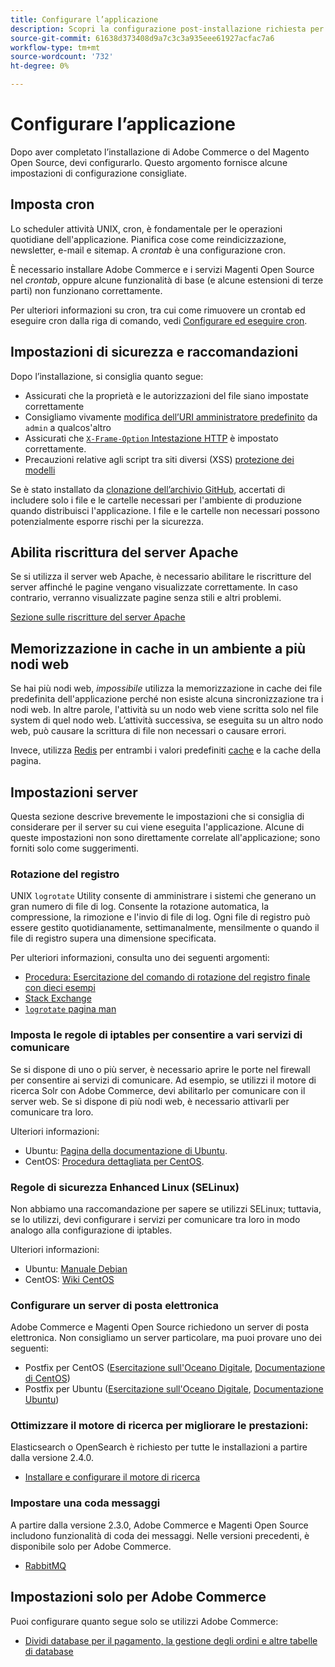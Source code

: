 ```yaml
---
title: Configurare l’applicazione
description: Scopri la configurazione post-installazione richiesta per le distribuzioni locali Adobe Commerce e Magenti Open Source.
source-git-commit: 61638d373408d9a7c3c3a935eee61927acfac7a6
workflow-type: tm+mt
source-wordcount: '732'
ht-degree: 0%

---
```



# Configurare l’applicazione

Dopo aver completato l’installazione di Adobe Commerce o del Magento Open Source, devi configurarlo. Questo argomento fornisce alcune impostazioni di configurazione consigliate.

## Imposta cron

Lo scheduler attività UNIX, cron, è fondamentale per le operazioni quotidiane dell&#39;applicazione. Pianifica cose come reindicizzazione, newsletter, e-mail e sitemap. A *crontab* è una configurazione cron.

È necessario installare Adobe Commerce e i servizi Magenti Open Source nel *crontab*, oppure alcune funzionalità di base (e alcune estensioni di terze parti) non funzionano correttamente.

Per ulteriori informazioni su cron, tra cui come rimuovere un crontab ed eseguire cron dalla riga di comando, vedi [Configurare ed eseguire cron](../../configuration/cli/configure-cron-jobs.md).

## Impostazioni di sicurezza e raccomandazioni

Dopo l’installazione, si consiglia quanto segue:

* Assicurati che la proprietà e le autorizzazioni del file siano impostate correttamente
* Consigliamo vivamente [modifica dell’URI amministratore predefinito](../tutorials/admin-uri.md) da `admin` a qualcos&#39;altro
* Assicurati che [`X-Frame-Option` Intestazione HTTP](../../configuration/security/xframe-options.md) è impostato correttamente.
* Precauzioni relative agli script tra siti diversi (XSS) [protezione dei modelli](https://developer.adobe.com/commerce/php/development/security/cross-site-scripting/)

Se è stato installato da [clonazione dell’archivio GitHub](https://developer.adobe.com/commerce/contributor/guides/install/clone-repository/), accertati di includere solo i file e le cartelle necessari per l&#39;ambiente di produzione quando distribuisci l&#39;applicazione. I file e le cartelle non necessari possono potenzialmente esporre rischi per la sicurezza.

## Abilita riscrittura del server Apache

Se si utilizza il server web Apache, è necessario abilitare le riscritture del server affinché le pagine vengano visualizzate correttamente. In caso contrario, verranno visualizzate pagine senza stili e altri problemi.

[Sezione sulle riscritture del server Apache](../prerequisites/web-server/apache.md#apache-rewrites-and-htaccess)

## Memorizzazione in cache in un ambiente a più nodi web

Se hai più nodi web, *impossibile* utilizza la memorizzazione in cache dei file predefinita dell&#39;applicazione perché non esiste alcuna sincronizzazione tra i nodi web. In altre parole, l&#39;attività su un nodo web viene scritta solo nel file system di quel nodo web. L’attività successiva, se eseguita su un altro nodo web, può causare la scrittura di file non necessari o causare errori.

Invece, utilizza [Redis](../../configuration/cache/config-redis.md) per entrambi i valori predefiniti [cache](https://glossary.magento.com/cache) e la cache della pagina.

## Impostazioni server

Questa sezione descrive brevemente le impostazioni che si consiglia di considerare per il server su cui viene eseguita l&#39;applicazione. Alcune di queste impostazioni non sono direttamente correlate all&#39;applicazione; sono forniti solo come suggerimenti.

### Rotazione del registro

UNIX `logrotate` Utility consente di amministrare i sistemi che generano un gran numero di file di log. Consente la rotazione automatica, la compressione, la rimozione e l&#39;invio di file di log. Ogni file di registro può essere gestito quotidianamente, settimanalmente, mensilmente o quando il file di registro supera una dimensione specificata.

Per ulteriori informazioni, consulta uno dei seguenti argomenti:

* [Procedura: Esercitazione del comando di rotazione del registro finale con dieci esempi](https://www.thegeekstuff.com/2010/07/logrotate-examples)
* [Stack Exchange](https://unix.stackexchange.com/questions/85662/how-to-properly-automatically-manually-rotate-log-files-for-production-rails-app)
* [`logrotate` pagina man](https://linuxconfig.org/logrotate-8-manual-page)

### Imposta le regole di iptables per consentire a vari servizi di comunicare

Se si dispone di uno o più server, è necessario aprire le porte nel firewall per consentire ai servizi di comunicare. Ad esempio, se utilizzi il motore di ricerca Solr con Adobe Commerce, devi abilitarlo per comunicare con il server web. Se si dispone di più nodi web, è necessario attivarli per comunicare tra loro.

Ulteriori informazioni:

* Ubuntu: [Pagina della documentazione di Ubuntu](https://help.ubuntu.com/community/IptablesHowTo).
* CentOS: [Procedura dettagliata per CentOS](https://wiki.centos.org/HowTos/Network/IPTables).

### Regole di sicurezza Enhanced Linux (SELinux)

Non abbiamo una raccomandazione per sapere se utilizzi SELinux; tuttavia, se lo utilizzi, devi configurare i servizi per comunicare tra loro in modo analogo alla configurazione di iptables.

Ulteriori informazioni:

* Ubuntu: [Manuale Debian](https://debian-handbook.info/browse/stable/sect.selinux.html)
* CentOS: [Wiki CentOS](https://wiki.centos.org/HowTos/SELinux)

### Configurare un server di posta elettronica

Adobe Commerce e Magenti Open Source richiedono un server di posta elettronica. Non consigliamo un server particolare, ma puoi provare uno dei seguenti:

* Postfix per CentOS ([Esercitazione sull&#39;Oceano Digitale](https://www.digitalocean.com/community/tutorials/how-to-install-postfix-on-centos-6), [Documentazione di CentOS](https://www.centos.org))
* Postfix per Ubuntu ([Esercitazione sull&#39;Oceano Digitale](https://www.digitalocean.com/community/tutorials/how-to-install-and-setup-postfix-on-ubuntu-14-04), [Documentazione Ubuntu](https://help.ubuntu.com/community/MailServer))

### Ottimizzare il motore di ricerca per migliorare le prestazioni:

Elasticsearch o OpenSearch è richiesto per tutte le installazioni a partire dalla versione 2.4.0.

* [Installare e configurare il motore di ricerca](../../configuration/search/overview-search.md)

### Impostare una coda messaggi

A partire dalla versione 2.3.0, Adobe Commerce e Magenti Open Source includono funzionalità di coda dei messaggi. Nelle versioni precedenti, è disponibile solo per Adobe Commerce.

* [RabbitMQ](../../configuration/queues/message-queue-framework.md)

## Impostazioni solo per Adobe Commerce

Puoi configurare quanto segue solo se utilizzi Adobe Commerce:

* [Dividi database per il pagamento, la gestione degli ordini e altre tabelle di database](../../configuration/storage/multi-master.md)
